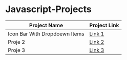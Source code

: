 # Javascript-Projects

| Project Name | Project Link |
|-----------|------------|
| Icon Bar With Dropdoewn Items   | [Link 1](https://sensational-llama-635cf4.netlify.app) |
| Proje 2   | [Link 2](https://github.com/kullanici/proje2) |
| Proje 3   | [Link 3](https://github.com/kullanici/proje3) |

